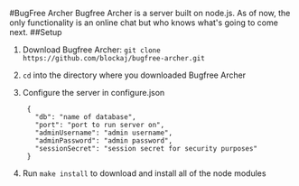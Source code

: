 #BugFree Archer
Bugfree Archer is a server built on node.js. As of now, the only functionality is an online chat but
who knows what's going to come next.
##Setup
1. Download Bugfree Archer: `git clone https://github.com/blockaj/bugfree-archer.git`
2. `cd` into the directory where you downloaded Bugfree Archer
3. Configure the server in configure.json

		{
          "db": "name of database",
          "port": "port to run server on",
          "adminUsername": "admin username",
          "adminPassword": "admin password",
          "sessionSecret": "session secret for security purposes"
      	}

4. Run `make install` to download and install all of the node modules
